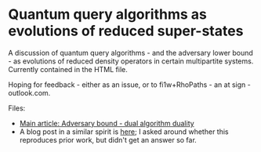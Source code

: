 # Quantum query algorithms as evolutions of reduced super-states

A discussion of quantum query algorithms - and the adversary lower bound - as evolutions of reduced density operators in certain multipartite systems. Currently contained in the HTML file.

Hoping for feedback - either as an issue, or to fi1w+RhoPaths - an at sign - outlook.com.

Files:
 - [Main article: Adversary bound - dual algorithm duality](https://htmlpreview.github.io/?https://github.com/qudent/RhoPaths/blob/main/AdversaryBoundDualAlgorithm.html)
 - A blog post in a similar spirit is [here](https://qudent.github.io/posts/2022/05/reachable-phaseest/); I asked around whether this reproduces prior work, but didn't get an answer so far.
